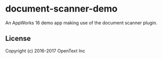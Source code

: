 # document-scanner-demo
An AppWorks 16 demo app making use of the document scanner plugin.

## License
Copyright (c) 2016-2017 OpenText Inc
